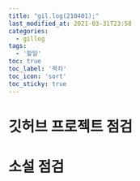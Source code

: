 ```yaml
---
title: "gil.log(210401);"
last_modified_at: 2021-03-31T23:58
categories: 
  - gillog
tags: 
  - '할일'
toc: true
toc_label: '목차'
toc_icon: 'sort'
toc_sticky: true
---
```

# 깃허브 프로젝트 점검
# 소설 점검
